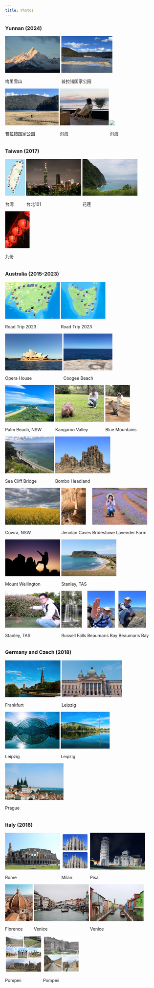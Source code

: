 ```yaml
---
title: Photos
---
```



### Yunnan (2024)
<div id="banner">
	<div class="inline-block" style="display:inline-block;"><a href="assets/photos/Yunnan_2023/Meili_snow_mountains.jpg"><img src="assets/photos/Yunnan_2023/Meili_snow_mountains.jpg" style="height: 120px;"></a><div><p>梅里雪山</p></div></div>
	<div class="inline-block" style="display:inline-block;"><a href="assets/photos/Yunnan_2023/Pudacuo_Natioal_Park_1.jpg"><img src="assets/photos/Yunnan_2023/Pudacuo_Natioal_Park_1.jpg" style="height: 120px;"></a><div><p>普拉错国家公园</p></div></div>
	<div class="inline-block" style="display:inline-block;"><a href="assets/photos/Yunnan_2023/Pudacuo_Natioal_Park_2.jpg"><img src="assets/photos/Yunnan_2023/Pudacuo_Natioal_Park_2.jpg" style="height: 120px;"></a><div><p>普拉错国家公园</p></div></div>
	<div class="inline-block" style="display:inline-block;"><a href="assets/photos/Yunnan_2023/Erhai_Shan.jpg"><img src="assets/photos/Yunnan_2023/Erhai_Shan.jpg" style="height: 120px;"></a><div><p>洱海</p></div></div>
	<div class="inline-block" style="display:inline-block;"><a href="assets/photos/Yunnan_2023/Erhai_Weizhi.jpg"><img src="assets/photos/Yunnan_2023/Erhai_Weizhi.jpg" style="height: 120px;"></a><div><p>洱海</p></div></div>
</div>


### Taiwan (2017)
<div id="banner">
	<div class="inline-block" style="display:inline-block;"><a href="assets/photos/Taiwan_2017/Taiwan_1.jpg"><img src="assets/photos/Taiwan_2017/Taiwan_1.jpg" style="height: 120px;"></a><div><p>台湾</p></div></div>
	<div class="inline-block" style="display:inline-block;"><a href="assets/photos/Taiwan_2017/Taipei.jpg"><img src="assets/photos/Taiwan_2017/Taipei.jpg" style="height: 120px;"></a><div><p>台北101</p></div></div>
	<div class="inline-block" style="display:inline-block;"><a href="assets/photos/Taiwan_2017/Taiwan_2.jpg"><img src="assets/photos/Taiwan_2017/Taiwan_2.jpg" style="height: 120px;"></a><div><p>花莲</p></div></div>
	<div class="inline-block" style="display:inline-block;"><a href="assets/photos/Taiwan_2017/Taiwan_3.jpg"><img src="assets/photos/Taiwan_2017/Taiwan_3.jpg" style="height: 120px;"></a><div><p>九份</p></div></div>
</div>


### Australia (2015-2023)
<div id="banner">
	<div class="inline-block" style="display:inline-block;"><a href="https://songweizhi.github.io/road_trip_2023_1"><img src="assets/photos/Australia/road_trip_2023_1.png" style="height: 120px;"></a><div><p>Road Trip 2023</p></div></div>
	<div class="inline-block" style="display:inline-block;"><a href="https://songweizhi.github.io/road_trip_2023_2"><img src="assets/photos/Australia/road_trip_2023_2.png" style="height: 120px;"></a><div><p>Road Trip 2023</p></div></div>
	<div class="inline-block" style="display:inline-block;"><a href="assets/photos/Australia/Opera_House.jpg"><img src="assets/photos/Australia/Opera_House.jpg" style="height: 120px;"></a><div><p>Opera House</p></div></div>
	<div class="inline-block" style="display:inline-block;"><a href="assets/photos/Australia/Coogee_Beach.jpg"><img src="assets/photos/Australia/Coogee_Beach.jpg" style="height: 120px;"></a><div><p>Coogee Beach</p></div></div>
	<div class="inline-block" style="display:inline-block;"><a href="assets/photos/Australia/Palm_Beach.jpg"><img src="assets/photos/Australia/Palm_Beach.jpg" style="height: 120px;"></a><div><p>Palm Beach, NSW</p></div></div>
	<div class="inline-block" style="display:inline-block;"><a href="assets/photos/Australia/Kangaroo_Valley.jpg"><img src="assets/photos/Australia/Kangaroo_Valley.jpg" style="height: 120px;"></a><div><p>Kangaroo Valley</p></div></div>
	<div class="inline-block" style="display:inline-block;"><a href="assets/photos/Australia/Blue_Mountains.jpg"><img src="assets/photos/Australia/Blue_Mountains.jpg" style="height: 120px;"></a><div><p>Blue Mountains</p></div></div>
	<div class="inline-block" style="display:inline-block;"><a href="assets/photos/Australia/Sea_Cliff_Bridge.jpg"><img src="assets/photos/Australia/Sea_Cliff_Bridge.jpg" style="height: 120px;"></a><div><p>Sea Cliff Bridge</p></div></div>
	<div class="inline-block" style="display:inline-block;"><a href="assets/photos/Australia/Bombo_Headland.jpg"><img src="assets/photos/Australia/Bombo_Headland.jpg" style="height: 120px;"></a><div><p>Bombo Headland</p></div></div>
	<div class="inline-block" style="display:inline-block;"><a href="assets/photos/Australia/Cowra_1.jpg"><img src="assets/photos/Australia/Cowra_1.jpg" style="height: 120px;"></a><div><p>Cowra, NSW</p></div></div>
	<div class="inline-block" style="display:inline-block;"><a href="assets/photos/Australia/Jenolan_Caves.jpg"><img src="assets/photos/Australia/Jenolan_Caves.jpg" style="height: 120px;"></a><div><p>Jenolan Caves</p></div></div>
	<div class="inline-block" style="display:inline-block;"><a href="assets/photos/Australia/Bridestowe_Lavender_Farm.jpg"><img src="assets/photos/Australia/Bridestowe_Lavender_Farm.jpg" style="height: 120px;"></a><div><p>Bridestowe Lavender Farm</p></div></div>
	<div class="inline-block" style="display:inline-block;"><a href="assets/photos/Australia/Mount_Wellington_1.jpg"><img src="assets/photos/Australia/Mount_Wellington_1.jpg" style="height: 120px;"></a><div><p>Mount Wellington</p></div></div>
	<div class="inline-block" style="display:inline-block;"><a href="assets/photos/Australia/Stanley_1.jpg"><img src="assets/photos/Australia/Stanley_1.jpg" style="height: 120px;"></a><div><p>Stanley, TAS</p></div></div>
	<div class="inline-block" style="display:inline-block;"><a href="assets/photos/Australia/Stanley_2.jpg"><img src="assets/photos/Australia/Stanley_2.jpg" style="height: 120px;"></a><div><p>Stanley, TAS</p></div></div>
	<div class="inline-block" style="display:inline-block;"><a href="assets/photos/Australia/Russell_Falls.jpg"><img src="assets/photos/Australia/Russell_Falls.jpg" style="height: 120px;"></a><div><p>Russell Falls</p></div></div>
	<div class="inline-block" style="display:inline-block;"><a href="assets/photos/Australia/Beaumaris_Bay_Fossil_Site.jpg"><img src="assets/photos/Australia/Beaumaris_Bay_Fossil_Site.jpg" style="height: 120px;"></a><div><p>Beaumaris Bay</p></div></div>
	<div class="inline-block" style="display:inline-block;"><a href="assets/photos/Australia/Beaumaris_Bay_Fossil_Site_2.jpg"><img src="assets/photos/Australia/Beaumaris_Bay_Fossil_Site_2.jpg" style="height: 120px;"></a><div><p>Beaumaris Bay</p></div></div>
</div>


### Germany and Czech (2018)
<div id="banner">
	<div class="inline-block" style="display:inline-block;"><a href="assets/photos/Germany_Czech_2018/Frankfurt.jpg"><img src="assets/photos/Germany_Czech_2018/Frankfurt.jpg" style="height: 120px;"></a><div><p>Frankfurt</p></div></div>
	<div class="inline-block" style="display:inline-block;"><a href="assets/photos/Germany_Czech_2018/Leipzig_1.jpg"><img src="assets/photos/Germany_Czech_2018/Leipzig_1.jpg" style="height: 120px;"></a><div><p>Leipzig</p></div></div>
	<div class="inline-block" style="display:inline-block;"><a href="assets/photos/Germany_Czech_2018/ISME2018_2.jpg"><img src="assets/photos/Germany_Czech_2018/ISME2018_2.jpg" style="height: 120px;"></a><div><p>Leipzig</p></div></div>
	<div class="inline-block" style="display:inline-block;"><a href="assets/photos/Germany_Czech_2018/ISME2018_3.jpg"><img src="assets/photos/Germany_Czech_2018/ISME2018_3.jpg" style="height: 120px;"></a><div><p>Leipzig</p></div></div>
	<div class="inline-block" style="display:inline-block;"><a href="assets/photos/Germany_Czech_2018/Prague.jpg"><img src="assets/photos/Germany_Czech_2018/Prague.jpg" style="height: 120px;"></a><div><p>Prague</p></div></div>
</div>


### Italy (2018)
<div id="banner">
	<div class="inline-block" style="display:inline-block;"><a href="assets/photos/Italy_2018/Rome.jpg"><img src="assets/photos/Italy_2018/Rome.jpg" style="height: 120px;"></a><div><p>Rome</p></div></div>
	<div class="inline-block" style="display:inline-block;"><a href="assets/photos/Italy_2018/Milan.jpg"><img src="assets/photos/Italy_2018/Milan.jpg" style="height: 120px;"></a><div><p>Milan</p></div></div>
	<div class="inline-block" style="display:inline-block;"><a href="assets/photos/Italy_2018/Pisa.jpg"><img src="assets/photos/Italy_2018/Pisa.jpg" style="height: 120px;"></a><div><p>Pisa</p></div></div>
	<div class="inline-block" style="display:inline-block;"><a href="assets/photos/Italy_2018/Florence.jpg"><img src="assets/photos/Italy_2018/Florence.jpg" style="height: 120px;"></a><div><p>Florence</p></div></div>
	<div class="inline-block" style="display:inline-block;"><a href="assets/photos/Italy_2018/Venice.jpg"><img src="assets/photos/Italy_2018/Venice.jpg" style="height: 120px;"></a><div><p>Venice</p></div></div>
	<div class="inline-block" style="display:inline-block;"><a href="assets/photos/Italy_2018/Venice_2.jpg"><img src="assets/photos/Italy_2018/Venice_2.jpg" style="height: 120px;"></a><div><p>Venice</p></div></div>
	<div class="inline-block" style="display:inline-block;"><a href="assets/photos/Italy_2018/Pompeii_1.jpg"><img src="assets/photos/Italy_2018/Pompeii_1.jpg" style="height: 120px;"></a><div><p>Pompeii</p></div></div>
	<div class="inline-block" style="display:inline-block;"><a href="assets/photos/Italy_2018/Pompeii_2.jpg"><img src="assets/photos/Italy_2018/Pompeii_2.jpg" style="height: 120px;"></a><div><p>Pompeii</p></div></div>
</div>
